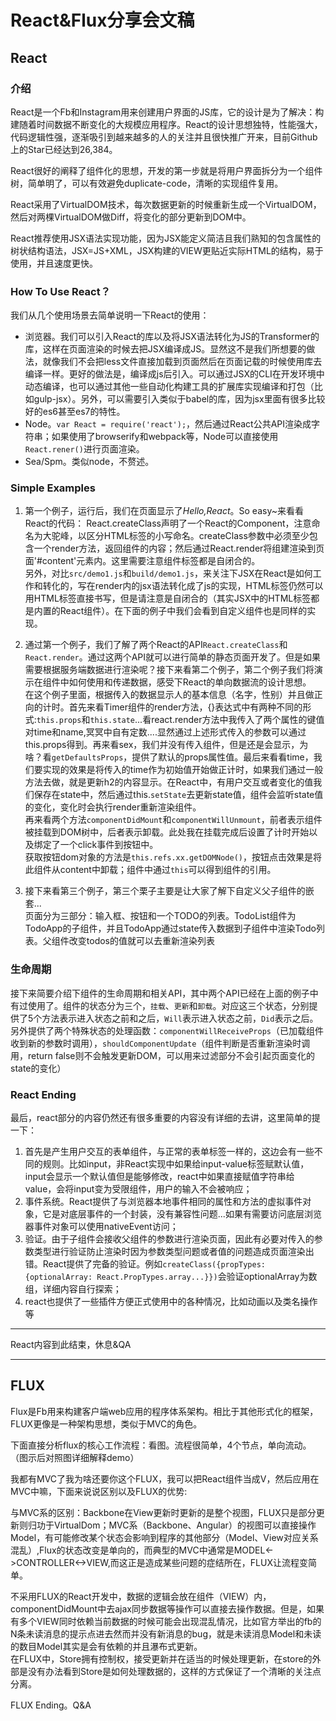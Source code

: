 # React&Flux分享会文稿

## React

### 介绍
React是一个Fb和Instagram用来创建用户界面的JS库，它的设计是为了解决：构建随着时间数据不断变化的大规模应用程序。React的设计思想独特，性能强大，代码逻辑性强，逐渐吸引到越来越多的人的关注并且很快推广开来，目前Github上的Star已经达到26,384。  

React很好的阐释了组件化的思想，开发的第一步就是将用户界面拆分为一个组件树，简单明了，可以有效避免duplicate-code，清晰的实现组件复用。  

React采用了VirtualDOM技术，每次数据更新的时候重新生成一个VirtualDOM，然后对两棵VirtualDOM做Diff，将变化的部分更新到DOM中。  

React推荐使用JSX语法实现功能，因为JSX能定义简洁且我们熟知的包含属性的树状结构语法，JSX=JS+XML，JSX构建的VIEW更贴近实际HTML的结构，易于使用，并且速度更快。

### How To Use React？
我们从几个使用场景去简单说明一下React的使用：  
* 浏览器。我们可以引入React的库以及将JSX语法转化为JS的Transformer的库，这样在页面渲染的时候去把JSX编译成JS。显然这不是我们所想要的做法，就像我们不会把less文件直接加载到页面然后在页面记载的时候使用库去编译一样。更好的做法是，编译成js后引入。可以通过JSX的CLI在开发环境中动态编译，也可以通过其他一些自动化构建工具的扩展库实现编译和打包（比如gulp-jsx）。另外，可以需要引入类似于babel的库，因为jsx里面有很多比较好的es6甚至es7的特性。
* Node。`var React = require('react');`，然后通过React公共API渲染成字符串；如果使用了browserify和webpack等，Node可以直接使用`React.rener()`进行页面渲染。
* Sea/Spm。类似node，不赘述。

### Simple Examples
1. 第一个例子，运行后，我们在页面显示了*Hello,React*。So easy~来看看React的代码： 
React.createClass声明了一个React的Component，注意命名为大驼峰，以区分HTML标签的小写命名。createClass参数中必须至少包含一个render方法，返回组件的内容；然后通过React.render将组建渲染到页面'#content'元素内。这里需要注意组件标签都是自闭合的。  
另外，对比`src/demo1.js`和`build/demo1.js`，来关注下JSX在React是如何工作和转化的，写在render内的jsx语法转化成了js的实现，HTML标签仍然可以用HTML标签直接书写，但是请注意是自闭合的（其实JSX中的HTML标签都是内置的React组件）。在下面的例子中我们会看到自定义组件也是同样的实现。

2. 通过第一个例子，我们了解了两个React的API`React.createClass`和`React.render`。通过这两个API就可以进行简单的静态页面开发了。但是如果需要根据服务端数据进行渲染呢？接下来看第二个例子，第二个例子我们将演示在组件中如何使用和传递数据，感受下React的单向数据流的设计思想。  
在这个例子里面，根据传入的数据显示人的基本信息（名字，性别）并且做正向的计时。首先来看Timer组件的render方法，{}表达式中有两种不同的形式:`this.props`和`this.state`...看react.render方法中我传入了两个属性的键值对time和name,冥冥中自有定数....显然通过上述形式传入的参数可以通过this.props得到。再来看sex，我们并没有传入组件，但是还是会显示，为啥？看`getDefaultsProps`，提供了默认的props属性值。最后来看看time，我们要实现的效果是将传入的time作为初始值开始做正计时，如果我们通过一般方法去做，就是更新h2的内容显示。在React中，有用户交互或者变化的值我们保存在state中，然后通过this.`setState`去更新state值，组件会监听state值的变化，变化时会执行render重新渲染组件。  
再来看两个方法`componentDidMount`和`componentWillUnmount`，前者表示组件被挂载到DOM树中，后者表示卸载。此处我在挂载完成后设置了计时开始以及绑定了一个click事件到按钮中。  
获取按钮dom对象的方法是`this.refs.xx.getDOMNode()`，按钮点击效果是将此组件从content中卸载；组件中通过`this`可以得到组件的引用。

3. 接下来看第三个例子，第三个栗子主要是让大家了解下自定义父子组件的嵌套...  
页面分为三部分：输入框、按钮和一个TODO的列表。TodoList组件为TodoApp的子组件，并且TodoApp通过state传入数据到子组件中渲染Todo列表。父组件改变todos的值就可以去重新渲染列表

### 生命周期
接下来简要介绍下组件的生命周期和相关API，其中两个API已经在上面的例子中有过使用了。组件的状态分为三个，`挂载`、`更新`和`卸载`。对应这三个状态，分别提供了5个方法表示进入状态之前和之后，`Will`表示进入状态之前，`Did`表示之后。另外提供了两个特殊状态的处理函数：`componentWillReceiveProps`（已加载组件收到新的参数时调用），`shouldComponentUpdate`（组件判断是否重新渲染时调用，return false则不会触发更新DOM，可以用来过滤部分不会引起页面变化的state的变化）

### React Ending
最后，react部分的内容仍然还有很多重要的内容没有详细的去讲，这里简单的提一下：
1. 首先是产生用户交互的表单组件，与正常的表单标签一样的，这边会有一些不同的规则。比如input，非React实现中如果给input-value标签赋默认值，input会显示一个默认值但是能够修改，react中如果直接赋值字符串给value，会将input变为受限组件，用户的输入不会被响应；
2. 事件系统。React提供了与浏览器本地事件相同的属性和方法的虚拟事件对象，它是对底层事件的一个封装，没有兼容性问题...如果有需要访问底层浏览器事件对象可以使用nativeEvent访问；
3. 验证。由于子组件会接收父组件的参数进行渲染页面，因此有必要对传入的参数类型进行验证防止渲染时因为参数类型问题或者值的问题造成页面渲染出错。React提供了完备的验证。例如`createClass({propTypes: {optionalArray: React.PropTypes.array...}})`会验证optionalArray为数组，详细内容自行探索；
4. react也提供了一些插件方便正式使用中的各种情况，比如动画以及类名操作等

-----------------------------------------------

React内容到此结束，休息&QA

-----------------------------------------------

## FLUX
Flux是Fb用来构建客户端web应用的程序体系架构。相比于其他形式化的框架，FLUX更像是一种架构思想，类似于MVC的角色。  

下面直接分析flux的核心工作流程：看图。流程很简单，4个节点，单向流动。  
（图示后对照图详细解释demo）  

我都有MVC了我为啥还要你这个FLUX，我可以把React组件当成V，然后应用在MVC中嘛，下面来说说区别以及FLUX的优势:  

与MVC系的区别：Backbone在View更新时更新的是整个视图，FLUX只是部分更新则归功于VirtualDom；MVC系（Backbone、Angular）的视图可以直接操作Model，有可能修改某个状态会影响到程序的其他部分（Model、View对应关系混乱）,Flux的状态改变是单向的，而典型的MVC中通常是MODEL<->CONTROLLER<->VIEW,而这正是造成某些问题的症结所在，FLUX让流程变简单。

不采用FLUX的React开发中，数据的逻辑会放在组件（VIEW）内，componentDidMount中去ajax同步数据等操作可以直接去操作数据。但是，如果有多个VIEW同时依赖当前数据的时候可能会出现混乱情况，比如官方举出的fb的N条未读消息的提示点进去然而并没有新消息的bug，就是未读消息Model和未读的数目Model其实是会有依赖的并且瀑布式更新。  
在FLUX中，Store拥有控制权，接受更新并在适当的时候处理更新，在store的外部是没有办法看到Store是如何处理数据的，这样的方式保证了一个清晰的关注点分离。

FLUX Ending。Q&A
